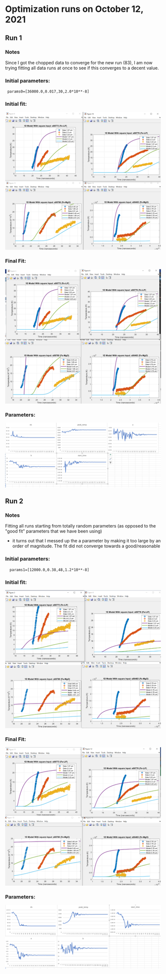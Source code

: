 # Optimization runs on October 12, 2021

## Run 1  

### Notes
Since I got the chopped data to converge for the new run (83), I am now trying fitting all data runs at once to see if this converges to a decent value. 

### Initial parameters:  
     params0=[36000.0,0.017,30,2.0*10**-8]  
  
### Initial fit:  
  ![Initial fit, run 1](run1_initial.PNG)  

### Final Fit:  
  ![Final fit, run 1](run1_final.png)  
  
### Parameters:
  ![Parameters, run 1](run1_parameters.png)


## Run 2

### Notes
Fitting all runs starting from totally random parameters (as opposed to the "good fit" parameters that we have been using)

- it turns out that I messed up the a parameter by making it too large by an order of magnitude. The fit did not converge towards a good/reasonable 

### Initial parameters:  
      params1=[12000.0,0.38,48,1.2*10**-8] 
  
### Initial fit:  
  ![Initial fit, run 2](run2_initial.png)  

### Final Fit:  
  ![Final fit, run 2](run2_final.png)  
  
### Parameters:
  ![Parameters, run 2](run2_parameters.png)
